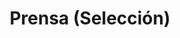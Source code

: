 ---
# An instance of the Experience widget.
# Documentation: https://wowchemy.com/docs/page-builder/
widget: accomplishments

# This file represents a page section.
headless: true

# Order that this section appears on the page.
weight: 60

title: Prensa (Selección)
subtitle:

# Date format for experience
#   Refer to https://wowchemy.com/docs/customization/#date-format
date_format: Jan 2006

# Experiences.
#   Add/remove as many `experience` items below as you like.
#   Required fields are `title`, `company`, and `date_start`.
#   Leave `date_end` empty if it's your current employer.
#   Begin multi-line descriptions with YAML's `|2-` multi-line prefix.
item:
- date_end: ""
  date_start: "2022-03-22"
  organization: Crowd Cognition Blog
  organization_url: https://crowdcognition.net/por-que-nos-atraen-las-personas-extremas-en-la-politica/
  title: ¿Por qué nos atraen las personas extremas en la política?
  url: "https://crowdcognition.net/por-que-nos-atraen-las-personas-extremas-en-la-politica/"
- date_end: ""
  date_start: "2022-02-22"
  organization: El Destape
  organization_url: https://www.eldestapeweb.com/sociedad/neurociencias/como-se-explica-la-polarizacion-politica-segun-las-neurociencias-20222220555
  title: Cómo se explica la polarización política, según las neurociencias
  url: "https://www.eldestapeweb.com/sociedad/neurociencias/como-se-explica-la-polarizacion-politica-segun-las-neurociencias-20222220555"
- date_end: ""
  date_start: "2021-11-21"
  organization: La Nación
  organization_url: https://www.lanacion.com.ar/opinion/nota-mental-votar-con-el-cerebro-votar-con-la-tribu-nid21112021/
  title: Nota mental. Votar con el cerebro, votar con la tribu
  url: "https://www.lanacion.com.ar/opinion/nota-mental-votar-con-el-cerebro-votar-con-la-tribu-nid21112021/"
- date_end: ""
  date_start: "2017-10-25"
  organization: La Nación
  organization_url: https://www.lanacion.com.ar/2066221-la-app-que-escanea-nuestro-cerebro-cuando-hacemos-calculos
  title: Geek Power
  url: "https://www.lanacion.com.ar/2066221-la-app-que-escanea-nuestro-cerebro-cuando-hacemos-calculos"
- date_end: ""
  date_start: "2017-02-22"
  organization: Página 12 
  organization_url: https://www.pagina12.com.ar/12399-todos-pueden-ser-genios-matematicos
  title: Todos pueden ser genios matemáticos
  url: "https://www.pagina12.com.ar/12399-todos-pueden-ser-genios-matematicos"
- date_end: ""
  date_start: "2018-07-03"
  organization: Infobae
  organization_url: https://www.infobae.com/tecno/2018/07/03/moravec-la-app-argentina-para-entrenar-la-mente-a-traves-de-calculos-mentales/
  title: Moravec, la app argentina para entrenar el cerebro a través de cálculos mentales
  url: "https://www.infobae.com/tecno/2018/07/03/moravec-la-app-argentina-para-entrenar-la-mente-a-traves-de-calculos-mentales/"

design:
  columns: '2'
---